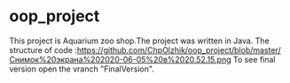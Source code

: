 # oop_project
This project is Aquarium zoo shop.The project was written in Java.
The structure of code :https://github.com/ChpOlzhik/oop_project/blob/master/Снимок%20экрана%202020-06-05%20в%2020.52.15.png
To see final version open the vranch "FinalVersion".
